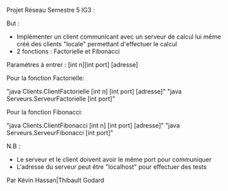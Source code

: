 Projet Réseau Semestre 5 IG3 : 

But : 
- Implémenter un client communicant avec un serveur de calcul lui même créé des clients "locale" permettant d'effectuer le calcul
- 2 fonctions : Factorielle et Fibonacci

Paramétres à entrer : [int n][int port] [adresse]

Pour la fonction Factorielle:

"java Clients.ClientFactorielle [int n] [int port] [adresse]"
"java Serveurs.ServeurFactorielle [int port]"


Pour la fonction Fibonacci:

"java Clients.ClientFibonacci [int n] [int port] [adresse]"
"java Serveurs.ServeurFibonacci [int port]"

N.B :

- Le serveur et le client doivent avoir le même port pour communiquer
- L'adresse du serveur peut être "localhost" pour effectuer des tests

Par Kévin Hassan|Thibault Godard
